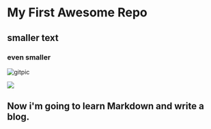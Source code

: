 # My First Awesome Repo  
## smaller text
### even smaller
  

![gitpic](https://cdn0.tnwcdn.com/wp-content/blogs.dir/1/files/2018/03/GitHub-brave-hed-796x418.jpg) 

   
![](https://i.pinimg.com/originals/54/7a/9c/547a9cc6b93e10261f1dd8a8af474e03.jpg)


## Now i'm going to learn Markdown and write a blog. 

  

